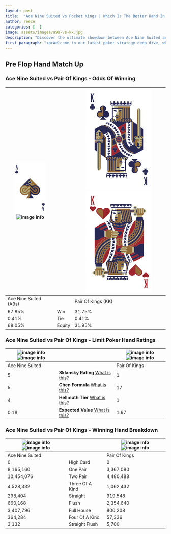 ```yaml
---
layout: post
title:  "Ace Nine Suited Vs Pocket Kings | Which Is The Better Hand In Poker? A Complete Guide"
author: reece
categories: [  ]
image: assets/images/a9s-vs-kk.jpg
description: "Discover the ultimate showdown between Ace Nine Suited and Pair Of Kings in poker! Uncover the odds, strategies, and scenarios where one hand triumphs over the other. Get ready to up your poker game with this thrilling analysis."
first_paragraph: "<p>Welcome to our latest poker strategy deep dive, where we're pitting two distinct hands against each other in a high-stakes showdown: Ace Nine Suited vs Pair Of Kings.</p><p>In the dynamic world of poker, every decision counts, and knowing which hand holds the upper hand is key to your success at the table.</p><p>In this article, we'll dissect these two hands, explore the scenarios where one dominates the other, and equip you with the knowledge to make strategic choices that can tip the odds in your favor.</p><p>Get ready to unravel the intriguing dynamics of these poker hands and elevate your game to new heights.</p>"
---
```




[comment]: # (sp0)

## Pre Flop Hand Match Up

<div class="table hand-ratings" markdown="1"> 



### Ace Nine Suited vs Pair Of Kings - Odds Of Winning


    
| ![image info](assets/images/hand1/a.png) ![image info](assets/images/hand1/9s.png) |  | ![image info](assets/images/hand2/k.png) ![image info](assets/images/hand2/ko.png) |
| -------- | -------- | -------- |
| Ace Nine Suited (A9s) |  | Pair Of Kings (KK) |
| 67.85% | Win | 31.75% |
| 0.41% | Tie | 0.41% |
| 68.05% | Equity | 31.95% |




[comment]: # (sp1)



### Ace Nine Suited vs Pair Of Kings - Limit Poker Hand Ratings


    
| ![image info](https://www.riverpairs.com/assets/images/hand1/a.png) ![image info](https://www.riverpairs.com/assets/images/hand1/9s.png) |  | ![image info](https://www.riverpairs.com/assets/images/hand2/k.png) ![image info](https://www.riverpairs.com/assets/images/hand2/ko.png) |
| -------- | -------- | -------- |
| Ace Nine Suited |  | Pair Of Kings |
| 5 | **Sklansky Rating** [What is this?](/sklansky-rating-explained) | 1 |
| 5 | **Chen Formula** [What is this?](/chen-formula-explained) | 17 |
| 4 | **Hellmuth Tier** [What is this?](/Hellmuth-tier-explained) | 1 |
| 0.18 | **Expected Value** [What is this?](/expected-value-explained) | 1.67 |




[comment]: # (sp2)



### Ace Nine Suited vs Pair Of Kings - Winning Hand Breakdown


    
| ![image info](https://www.riverpairs.com/assets/images/hand1/a.png) ![image info](https://www.riverpairs.com/assets/images/hand1/9s.png) |  | ![image info](https://www.riverpairs.com/assets/images/hand2/k.png) ![image info](https://www.riverpairs.com/assets/images/hand2/ko.png) |
| -------- | -------- | -------- |
| Ace Nine Suited |  | Pair Of Kings |
| 0 | High Card | 0 |
| 8,165,160 | One Pair | 3,367,080 |
| 10,454,076 | Two Pair | 4,480,488 |
| 4,528,332 | Three Of A Kind | 1,062,432 |
| 298,404 | Straight | 919,548 |
| 660,168 | Flush | 2,354,640 |
| 3,407,796 | Full House | 800,208 |
| 364,284 | Four Of A Kind | 57,336 |
| 3,132 | Straight Flush | 5,700 |




[comment]: # (sp3)



</div>

[comment]: # (sp4)



[comment]: # (sp5)

